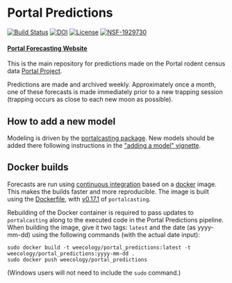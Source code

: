 # Portal Predictions
[![Build Status](https://travis-ci.com/weecology/portalPredictions.svg?branch=main)](https://travis-ci.com/github/weecology/portalPredictions)
[![DOI](https://zenodo.org/badge/DOI/10.5281/zenodo.833438.svg)](https://doi.org/10.5281/zenodo.833438)
[![License](http://img.shields.io/badge/license-MIT-blue.svg)](https://raw.githubusercontent.com/weecology/portalPredictions/main/LICENSE)
[![NSF-1929730](https://img.shields.io/badge/NSF-1929730-blue.svg)](https://nsf.gov/awardsearch/showAward?AWD_ID=1929730)

#### [Portal Forecasting Website](http://portal.naturecast.org/)

This is the main repository for predictions made on the Portal rodent census data [Portal Project](http://portal.weecology.org/).

Predictions are made and archived weekly. Approximately once a month, one of these forecasts is made immediately prior to a new trapping session (trapping occurs as close to each new moon as possible).

## How to add a new model

Modeling is driven by the [portalcasting package](https://github.com/weecology/portalcasting). New models should be added there following instructions in the ["adding a model" vignette](https://weecology.github.io/portalcasting/articles/adding_model_and_data.html).

## Docker builds

Forecasts are run using [continuous integration](https://en.wikipedia.org/wiki/Continuous_integration) based on a [docker](https://hub.docker.com/) image. This makes the builds faster and more reproducible. The image is built using the [Dockerfile](https://github.com/weecology/portalPredictions/blob/main/Dockerfile), with [v0.17.1](https://github.com/weecology/portalcasting/releases/tag/v0.17.1) of `portalcasting`.

Rebuilding of the Docker container is required to pass updates to `portalcasting` along to the executed code in the Portal Predictions pipeline. When building the image, give it two tags: `latest` and the date (as yyyy-mm-dd) using the following commands (with the actual date input):

```
sudo docker build -t weecology/portal_predictions:latest -t weecology/portal_predictions:yyyy-mm-dd . 
sudo docker push weecology/portal_predictions
```

(Windows users will not need to include the `sudo` command.) 
